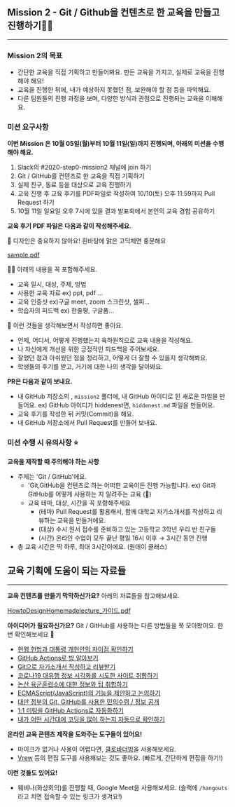 ## Mission 2 - Git / Github을 컨텐츠로 한 교육을 만들고 진행하기👩‍🎓

---

### Mission 2의 목표

- 간단한 교육을 직접 기획하고 만들어봐요.
만든 교육을 가지고, 실제로 교육을 진행해야 해요!
- 교육을 진행한 뒤에, 내가 예상하지 못했던 점, 보완해야 할 점 등을 파악해요.
- 다른 팀원들의 진행 과정을 보며, 다양한 방식과 관점으로 진행되는 교육을 이해해요.

### 미션 요구사항

**이번 Mission 은 10월 05일(월)부터 10월 11일(일)까지 진행되며, 아래의 미션을 수행해야 해요.**

1. Slack의 #2020-step0-mission2 채널에 join 하기
2. Git / GitHub를 컨텐츠로 한 교육을 직접 기획하기
3. 실제 친구, 동료 등을 대상으로 교육 진행하기
4. 교육 진행 후 교육 후기를 PDF파일로 작성하여 10/10(토) 오후 11:59까지 Pull Request 하기 
5. 10월 11일 일요일 오후 7시에 있을 결과 발표회에서 본인의 교육 경험 공유하기

**교육 후기 PDF 파일은 다음과 같이 작성해주세요.**

📌 디자인은 중요하지 않아요! 흰바탕에 맑은 고딕체면 충분해요

[sample.pdf](https://s3-us-west-2.amazonaws.com/secure.notion-static.com/2338092c-9a4b-4841-8a93-5478f3311b3c/sample.pdf)

💁‍♀️ 아래의 내용을 꼭 포함해주세요.

- 교육 일시, 대상, 주제, 방법
- 사용한 교육 자료 ex) ppt, pdf ...
- 교육 인증샷        ex)구글 meet, zoom 스크린샷, 셀피...
- 학습자의 피드백  ex) 한줄평, 구글폼...

🤔 이런 것들을 생각해보면서 작성하면 좋아요.

- 언제, 어디서, 어떻게 진행했는지 육하원칙으로 교육 내용을 작성해요.
- 나 자신에게 개선을 위한 긍정적인 피드백을 주어보세요.
- 잘했던 점과 아쉬웠던 점을 정리하고, 어떻게 더 잘할 수 있을지 생각해봐요.
- 학생들의 후기를 받고, 거기에 대한 나의 생각을 달아봐요.

**PR은 다음과 같이 보내요.**

- 내 GitHub 저장소의 , `mission2` 폴더에, 내 GitHub 아이디로 된 새로운 파일을 만들어요.
ex) GitHub 아이디가 hiddenest면, `hiddenest.md` 파일을 만들어요.
- 교육 후기를 작성한 뒤 커밋(Commit)을 해요.
- 내 GitHub 저장소에서 Pull Request를 만들어 보내요.


### 미션 수행 시 유의사항 ⭐️

**교육을 제작할 때 주의해야 하는 사항**

- 주제는 'Git / GitHub'에요.
    - 'Git,GitHub을 컨텐츠로 하는 어떠한 교육이든 진행 가능합니다.
    ex) Git과 GitHub를 어떻게 사용하는 지 알려주는 교육 (🙆)
    - 교육 테마, 대상, 시간을 꼭 포함해주세요
        - (테마) Pull Request를 활용해서, 함께 대학교 자기소개서를 작성하고 리뷰하는 교육을 만들거에요.
        - (대상) 수시 원서 접수를 준비하고 있는 고등학교 3학년 우리 반 친구들
        - (시간) 온라인 수업이 모두 끝난 평일 16시 이후 → 3시간 동안 진행
- 총 교육 시간은 딱 하루, 최대 3시간이에요. (원데이 클래스)

## 교육 기획에 도움이 되는 자료들

---

**교육 컨텐츠를 만들기 막막하신가요?**
아래의 자료들을 참고해보세요.

[HowtoDesignHomemadelecture_가이드.pdf](https://drive.google.com/file/d/1wOC3KnJjYkDJ41tN_W9gsR0XFdUFq4CV/view?fbclid=IwAR0YKU8OFxr5hbx-RePQtgiMciXWNHTpgiEPR4tjFs-Wq-a-a_b2h1Eumf0)

**아이디어가 필요하신가요?**
Git / GitHub를 사용하는 다른 방법들을 쭉 모아봤어요. 한 번 확인해보세요 💪

- [현행 헌법과 대통령 개헌안의 차이점 확인하기](https://github.com/puzzlet/constitution-kr/pull/1/files)
- [GitHub Actions로 방 알아보기](https://ahnheejong.name/articles/receive-new-room-notification-mails-using-github-action/)
- [Git으로 자기소개서 작성하고 리뷰받기](https://tech.yangs.kr/entry/Git%EC%9D%84-%ED%86%B5%ED%95%9C-%ED%9A%A8%EC%9C%A8%EC%A0%81%EC%9D%B8-%EC%9E%90%EA%B8%B0%EC%86%8C%EA%B0%9C%EC%84%9C-%EC%9E%91%EC%84%B1%ED%95%98%EA%B8%B0-aka-Git%EC%9D%84-%ED%86%B5%ED%95%9C-%ED%9A%A8%EC%9C%A8%EC%A0%81%EC%9D%B8-%EB%AC%B8%EC%84%9C-%EC%A0%80%EC%9E%A5-%EB%B0%8F-%EA%B4%80%EB%A6%AC)
- [코로나19 대유행 정보 시각화를 시도한 사이트 취합하기](https://github.com/NullFull/awesome-nCoV-korea)
- [논산 육군훈련소에 대한 정보와 팁 취합하기](https://github.com/krta2/awesome-nonsan)
- [ECMAScript(JavaScript)의 기능을 제안하고 논의하기](https://github.com/tc39/proposals)
- [대만 정부의 Git, GitHub를 사용한 민의수렴 / 정보 공개](https://github.com/g0v)
- [1:1 미팅을 GitHub Actions로 자동화하기](https://news.hada.io/topic?id=1675&utm_source=slack&utm_medium=bot&utm_campaign=T74H5245A)
- [내가 어떤 시간대에 코딩을 많이 하는지 자동으로 확인하기](https://fernando.kr/develop/2020-05-02-github-gist-posting)

**온라인 교육 콘텐츠 제작을 도와주는 도구들이 있어요!**

- 마이크가 없거나 사용이 어렵다면, [클로바더빙](https://clovadubbing.naver.com/)을 사용해보세요.
- [Vrew](https://vrew.voyagerx.com/ko/) 등의 편집 도구를 사용해보는 것도 좋아요. (빠르게, 간단하게 편집을 하기!)

**이런 것들도 있어요!**

- 웨비나(화상회의)를 진행할 때, Google Meet을 사용해보세요.
(슬랙에 `/hangouts` 라고 치면 접속할 수 있는 링크가 생겨요!)
